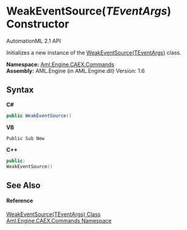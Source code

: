 # WeakEventSource(*TEventArgs*) Constructor 
AutomationML 2.1 API 

Initializes a new instance of the <a href="T_Aml_Engine_CAEX_Commands_WeakEventSource_1">WeakEventSource(TEventArgs)</a> class.

**Namespace:**&nbsp;<a href="N_Aml_Engine_CAEX_Commands">Aml.Engine.CAEX.Commands</a><br />**Assembly:**&nbsp;AML.Engine (in AML.Engine.dll) Version: 1.6

## Syntax

**C#**<br />
``` C#
public WeakEventSource()
```

**VB**<br />
``` VB
Public Sub New
```

**C++**<br />
``` C++
public:
WeakEventSource()
```


## See Also


#### Reference
<a href="T_Aml_Engine_CAEX_Commands_WeakEventSource_1">WeakEventSource(TEventArgs) Class</a><br /><a href="N_Aml_Engine_CAEX_Commands">Aml.Engine.CAEX.Commands Namespace</a><br />